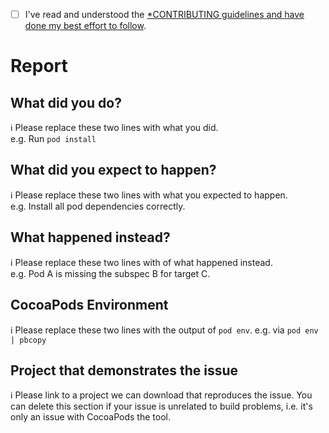 <!--
ℹ Please fill out this template when filing an issue.
All lines beginning with an ℹ symbol instruct you with
what info we expect.  

Before you start, are you using the latest CocoaPods release?
A lot changes with Xcode releases that are not backwards compatible.

Not an issue about the CocoaPods command line app? Please file an issue in the appropriate repo - https://github.com/CocoaPods
Issues are for feature requests, and bugs; questions should go to Stack Overflow

Using CocoaPods <= 0.39: http://blog.cocoapods.org/Sharding/

Using Xcode 8: Requires CocoaPods 1.1.0 or above.

Issue with Nanaimo not loading:
Please run `[sudo] gem uninstall nanaimo` and remove all but the latest version.

Issues with `pod search`? Try deleting your cache `rm -rf ~/Library/Caches/CocoaPods`first.
-->

* [ ] I've read and understood the [*CONTRIBUTING guidelines and have done my best effort to follow](https://github.com/CocoaPods/CocoaPods/blob/master/CONTRIBUTING.md).

# Report

## What did you do?

ℹ Please replace these two lines with what you did.  
e.g. Run `pod install`

## What did you expect to happen?

ℹ Please replace these two lines with what you expected to happen.  
e.g. Install all pod dependencies correctly.

## What happened instead?

ℹ Please replace these two lines with of what happened instead.  
e.g. Pod A is missing the subspec B for target C.

## CocoaPods Environment

ℹ Please replace these two lines with the output of `pod env`.
e.g. via `pod env | pbcopy`

## Project that demonstrates the issue

ℹ Please link to a project we can download that reproduces the issue.
You can delete this section if your issue is unrelated to build problems,
i.e. it's only an issue with CocoaPods the tool.
